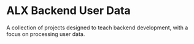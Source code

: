 # ALX Backend User Data

A collection of projects designed to teach backend development, with a focus on processing user data.
